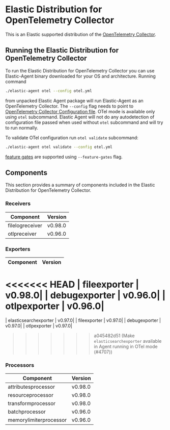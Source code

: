 # Elastic Distribution for OpenTelemetry Collector

This is an Elastic supported distribution of the [OpenTelemetry Collector](https://github.com/open-telemetry/opentelemetry-collector).

## Running the Elastic Distribution for OpenTelemetry Collector

To run the Elastic Distribution for OpenTelemetry Collector you can use Elastic-Agent binary downloaded for your OS and architecture. 
Running command 

```bash
./elastic-agent otel --config otel.yml
```

from unpacked Elastic Agent package will run Elastic-Agent as an OpenTelemetry Collector. The `--config` flag needs to point to [OpenTelemetry Collector Configuration file](https://opentelemetry.io/docs/collector/configuration/). OTel mode is available only using `otel` subcommand. Elastic Agent will not do any autodetection of configuration file passed when used without `otel` subcommand and will try to run normally.


To validate OTel configuration run `otel validate` subcommand:

```bash
./elastic-agent otel validate --config otel.yml
```

[feature gates](https://github.com/open-telemetry/opentelemetry-collector/blob/main/featuregate/README.md#controlling-gates) are supported using `--feature-gates` flag.

## Components

This section provides a summary of components included in the Elastic Distribution for OpenTelemetry Collector.


### Receivers

| Component | Version |
|---|---|
| filelogreceiver | v0.98.0|
| otlpreceiver | v0.96.0|




### Exporters

| Component | Version |
|---|---|
<<<<<<< HEAD
| fileexporter | v0.98.0|
| debugexporter | v0.96.0|
| otlpexporter | v0.96.0|
=======
| elasticsearchexporter | v0.97.0|
| fileexporter | v0.97.0|
| debugexporter | v0.97.0|
| otlpexporter | v0.97.0|
>>>>>>> a045482d51 (Make `elasticsearchexporter` available in Agent running in OTel mode (#4707))




### Processors

| Component | Version |
|---|---|
| attributesprocessor | v0.98.0|
| resourceprocessor | v0.98.0|
| transformprocessor | v0.98.0|
| batchprocessor | v0.96.0|
| memorylimiterprocessor | v0.96.0|



